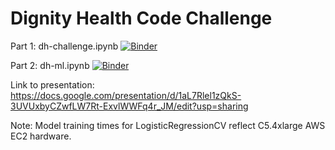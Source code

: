 # Dignity Health Code Challenge

Part 1: dh-challenge.ipynb [![Binder](https://mybinder.org/badge_logo.svg)](https://mybinder.org/v2/gh/tjslezak/dignity-health-challenge/master?filepath=dh-challenge.ipynb)

Part 2: dh-ml.ipynb [![Binder](https://mybinder.org/badge_logo.svg)](https://mybinder.org/v2/gh/tjslezak/dignity-health-challenge/master?filepath=dh-ml.ipynb)

Link to presentation: https://docs.google.com/presentation/d/1aL7Rlel1zQkS-3UVUxbyCZwfLW7Rt-ExvlWWFq4r_JM/edit?usp=sharing

Note: Model training times for LogisticRegressionCV reflect C5.4xlarge AWS EC2 hardware.
